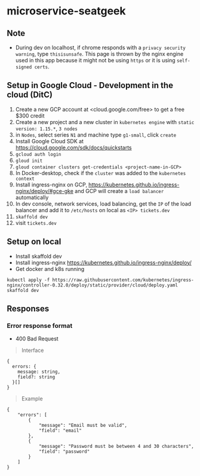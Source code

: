 # microservice-seatgeek

## Note

- During dev on localhost, if chrome responds with a `privacy security warning`, type `thisisunsafe`. This page is thrown by the nginx engine used in this app because it might not be using `https` or it is using `self-signed certs`.

## Setup in Google Cloud - Development in the cloud (DitC)

1. Create a new GCP account at <cloud.google.com/free> to get a free \$300 credit
2. Create a new project and a new cluster in `kubernetes engine` with `static version: 1.15.*`, `3 nodes`
3. in `Nodes`, select series `N1` and machine type `g1-small`, click `create`
4. Install Google Cloud SDK at <https://cloud.google.com/sdk/docs/quickstarts>
5. `gcloud auth login`
6. `gloud init`
7. `gloud container clusters get-credentials <project-name-in-GCP>`
8. In Docker-desktop, check if the `cluster` was added to the `kubernetes context`
9. Install ingress-nginx on GCP, <https://kubernetes.github.io/ingress-nginx/deploy/#gce-gke> and GCP will create a `load balancer` automatically
10. In dev console, network services, load balancing, get the `IP` of the load balancer and add it to `/etc/hosts` on local as `<IP> tickets.dev`
11. `skaffold dev`
12. visit `tickets.dev`

## Setup on local

- Install skaffold dev
- Install ingress-nginx <https://kubernetes.github.io/ingress-nginx/deploy/>
- Get docker and k8s running

```
kubectl apply -f https://raw.githubusercontent.com/kubernetes/ingress-nginx/controller-0.32.0/deploy/static/provider/cloud/deploy.yaml
skaffold dev
```

## Responses

### Error response format

- 400 Bad Request

> Interface

```
{
  errors: {
    message: string,
    field?: string
  }[]
}
```

> Example

```
{
    "errors": [
        {
            "message": "Email must be valid",
            "field": "email"
        },
        {
            "message": "Password must be between 4 and 30 characters",
            "field": "password"
        }
    ]
}
```
